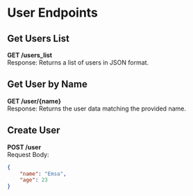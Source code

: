 # User Endpoints

## Get Users List
**GET /users_list**  
Response: Returns a list of users in JSON format.

## Get User by Name
**GET /user/{name}**  
Response: Returns the user data matching the provided name.

## Create User
**POST /user**  
Request Body:  
```json
{
    "name": "Emsa",
    "age": 23
}
```